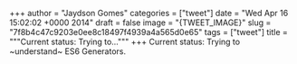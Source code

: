 
+++
author = "Jaydson Gomes"
categories = ["tweet"]
date = "Wed Apr 16 15:02:02 +0000 2014"
draft = false
image = "{TWEET_IMAGE}"
slug = "7f8b4c47c9203e0ee8c18497f4939a4a565d0e65"
tags = ["tweet"]
title = """Current status: Trying to..."""
+++
Current status: Trying to ~understand~ ES6 Generators.
